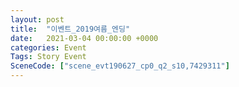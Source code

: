 ```yaml
---
layout: post
title:  "이벤트_2019여름_엔딩"
date:   2021-03-04 00:00:00 +0000
categories: Event
Tags: Story Event
SceneCode: ["scene_evt190627_cp0_q2_s10,7429311"]
---
```


